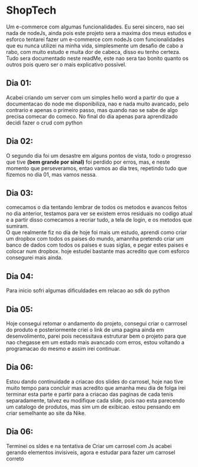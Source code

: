 # ShopTech
 Um e-commerce com algumas funcionalidades.
 Eu serei sincero, nao sei nada de nodeJs, ainda
 pois este projeto sera a maxima dos meus estudos e esforco
 tentarei fazer um e-commerce com nodeJs com funcionalidades que eu nunca utilizei na minha vida, 
 simplesmente um desafio de cabo a rabo, com muito estudo e muita dor de cabeca, disso eu tenho certeza.
Tudo sera documentado neste readMe, este nao sera tao bonito quanto os outros pois quero ser o mais explicativo possivel.

<h2>Dia 01:</h2>
    Acabei criando um server com um simples hello word a partir do que a documentacao do node me
disponibiliza, nao e nada muito avancado, pelo contrario e apenas o primeiro passo, mas quando nao se sabe de algo precisa comecar do comeco.
No final do dia apenas para aprendizado decidi fazer o crud com python
<h2>Dia 02:</h2>
    O segundo dia foi um desastre em alguns pontos de vista, todo o progresso que tive <strong>(bem
    grande por sinal)</strong> foi perdido por erros, mas, e neste momento que perseveramos, entao vamos ao dia tres, repetindo tudo que fizemos no dia 01, mas vamos nessa.

<h2>Dia 03:</h2>
    comecamos o dia tentando lembrar de todos os metodos e avancos feitos no dia anterior, testamos para ver se existem erros residuais no codigo atual e a partir disso comecamos a recriar tudo, a tela de login, e os metodos que sumiram.<br>
    O que realmente fiz no dia de hoje foi mais um estudo, aprendi como criar um dropbox com todos os paises do mundo, amannha pretendo criar um banco de dados com todos os paises e suas siglas, e pegar estes paises e colocar num dropbox. hoje estudei bastante mas acredito que com esforco consegurei mais ainda.
    
<h2>Dia 04:</h2>
Para inicio sofri algumas dificuldades em relacao ao sdk do python

<h2>Dia 05:</h2>
    Hoje consegui retomar o andamento do projeto, consegui criar o carrrosel do produto e posteriormente criei o link de uma pagina ainda em desenvolimento, parei pois necessitava estruturar bem o projeto para que nao chegasse em um estado mais avancado com erros, estou voltando a programacao do mesmo e assim irei continuar.
<h2>Dia 06:</h2>
    Estou dando continuidade a criacao dos slides do carrosel, hoje nao tive muito tempo para concluir mas acredito que amanha meu dia de folga irei terminar esta parte e partir para a criacao das paginas de cada tenis separadamente, talvez eu modifique cada slide, pois nao esta parecendo um catalogo de produtos, mas sim um de exibicao. estou pensando em criar semelhante ao site da Nike.

<h2>Dia 06:</h2>
Terminei os sldes e na tentativa de Criar um carrosel com Js acabei gerando elementos invisiveis, agora e estudar para fazer um carrosel correto
